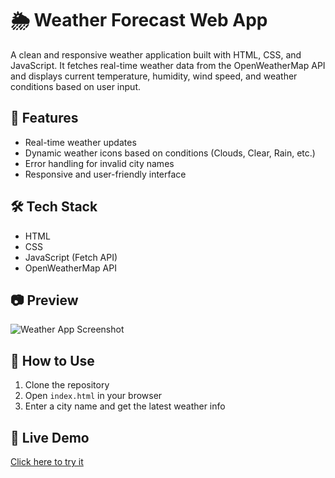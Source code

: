 # 🌦 Weather Forecast Web App

A clean and responsive weather application built with HTML, CSS, and JavaScript. It fetches real-time weather data from the OpenWeatherMap API and displays current temperature, humidity, wind speed, and weather conditions based on user input.

## 🔧 Features
- Real-time weather updates
- Dynamic weather icons based on conditions (Clouds, Clear, Rain, etc.)
- Error handling for invalid city names
- Responsive and user-friendly interface

## 🛠️ Tech Stack
- HTML
- CSS
- JavaScript (Fetch API)
- OpenWeatherMap API

## 📷 Preview
![Weather App Screenshot](images/screenshot.png) <!-- Replace with actual screenshot path -->

## 🚀 How to Use
1. Clone the repository
2. Open `index.html` in your browser
3. Enter a city name and get the latest weather info

## 🔗 Live Demo
[Click here to try it](#) <!-- Replace # with live link if deployed -->
